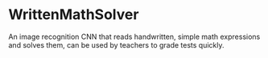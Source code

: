 # WrittenMathSolver
An image recognition CNN that reads handwritten, simple math expressions and solves them, can be used by teachers to grade tests quickly.
